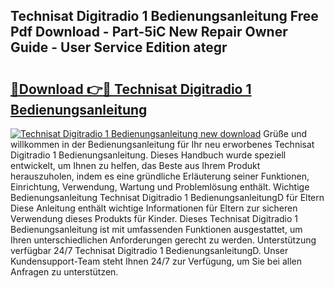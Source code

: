 ## Technisat Digitradio 1 Bedienungsanleitung Free Pdf Download - Part-5iC New Repair Owner Guide - User Service Edition ategr

# <h2><a href="http://df5v47.blite.top/?on=Technisat+Digitradio+1+Bedienungsanleitung">🔗Download 👉🔴 Technisat Digitradio 1 Bedienungsanleitung</a></h2>

[![Technisat Digitradio 1 Bedienungsanleitung new download](https://i.imgur.com/lujVjoI.png)](http://df5v47.blite.top/?on=Technisat+Digitradio+1+Bedienungsanleitung)
Grüße und willkommen in der Bedienungsanleitung für Ihr neu erworbenes Technisat Digitradio 1 Bedienungsanleitung. Dieses Handbuch wurde speziell entwickelt, um Ihnen zu helfen, das Beste aus Ihrem Produkt herauszuholen, indem es eine gründliche Erläuterung seiner Funktionen, Einrichtung, Verwendung, Wartung und Problemlösung enthält. Wichtige Bedienungsanleitung Technisat Digitradio 1 BedienungsanleitungD für Eltern Diese Anleitung enthält wichtige Informationen für Eltern zur sicheren Verwendung dieses Produkts für Kinder. Dieses Technisat Digitradio 1 Bedienungsanleitung ist mit umfassenden Funktionen ausgestattet, um Ihren unterschiedlichen Anforderungen gerecht zu werden. Unterstützung verfügbar 24/7 Technisat Digitradio 1 BedienungsanleitungD. Unser Kundensupport-Team steht Ihnen 24/7 zur Verfügung, um Sie bei allen Anfragen zu unterstützen.
